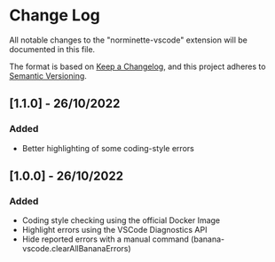 # Change Log

All notable changes to the "norminette-vscode" extension will be documented in this file.

The format is based on [Keep a Changelog](https://keepachangelog.com/en/1.0.0/),
and this project adheres to [Semantic Versioning](https://semver.org/spec/v2.0.0.html).

## [1.1.0] - 26/10/2022
### Added
- Better highlighting of some coding-style errors 

## [1.0.0] - 26/10/2022
### Added
- Coding style checking using the official Docker Image
- Highlight errors using the VSCode Diagnostics API
- Hide reported errors with a manual command (banana-vscode.clearAllBananaErrors)